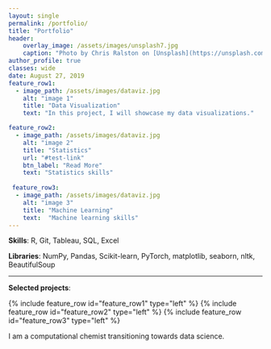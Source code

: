 ```yaml
---
layout: single
permalink: /portfolio/
title: "Portfolio"
header:
    overlay_image: /assets/images/unsplash7.jpg
    caption: "Photo by Chris Ralston on [Unsplash](https://unsplash.com/)"
author_profile: true
classes: wide
date: August 27, 2019
feature_row1:
  - image_path: /assets/images/dataviz.jpg
    alt: "image 1"
    title: "Data Visualization"
    text: "In this project, I will showcase my data visualizations."

feature_row2:    
  - image_path: /assets/images/dataviz.jpg
    alt: "image 2"
    title: "Statistics"
    url: "#test-link"
    btn_label: "Read More"
    text: "Statistics skills"
    
 feature_row3:    
  - image_path: /assets/images/dataviz.jpg
    alt: "image 3"
    title: "Machine Learning"
    text:  "Machine learning skills"
---
```


**Skills**: R, Git, Tableau, SQL, Excel

**Libraries**: NumPy, Pandas, Scikit-learn, PyTorch, matplotlib, seaborn, nltk, BeautifulSoup

----------------------------------------------------------
**Selected projects**:

{% include feature_row id="feature_row1" type="left" %}
{% include feature_row id="feature_row2" type="left" %}
{% include feature_row id="feature_row3" type="left" %}

I am a computational chemist transitioning towards data science. 

